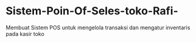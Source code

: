 # Sistem-Poin-Of-Seles-toko-Rafi-
Membuat Sistem POS untuk mengelola transaksi dan mengatur inventaris pada kasir toko
